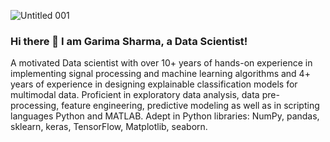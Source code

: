 ![Untitled 001](https://user-images.githubusercontent.com/97305078/185973754-c13e34af-4662-483a-adfc-8e10e3998ccf.jpeg)
### Hi there 👋 I am Garima Sharma, a Data Scientist!
A motivated Data scientist with over 10+ years of hands-on experience in implementing signal processing and machine learning algorithms and 4+ years of experience in designing explainable classification models for multimodal data. Proficient in exploratory data analysis, data pre-processing, feature engineering, predictive modeling as well as in scripting languages Python and MATLAB.  Adept in Python libraries: NumPy, pandas, sklearn, keras, TensorFlow, Matplotlib, seaborn.


<!--
**Garimasharma8/Garimasharma8** is a ✨ _special_ ✨ repository because its `README.md` (this file) appears on your GitHub profile.

Here are some ideas to get you started:

- 🔭 I’m currently working on ...
- 🌱 I’m currently learning ...
- 👯 I’m looking to collaborate on ...
- 🤔 I’m looking for help with ...
- 💬 Ask me about ...
- 📫 How to reach me: ...
- 😄 Pronouns: ...
- ⚡ Fun fact: ...
-->

